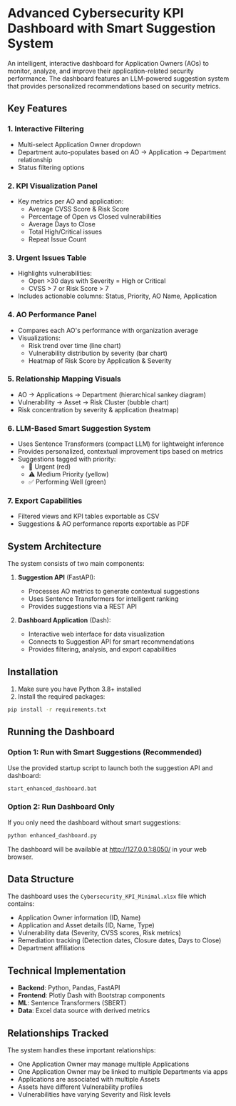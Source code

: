 # Advanced Cybersecurity KPI Dashboard with Smart Suggestion System

An intelligent, interactive dashboard for Application Owners (AOs) to monitor, analyze, and improve their application-related security performance. The dashboard features an LLM-powered suggestion system that provides personalized recommendations based on security metrics.

## Key Features

### 1. Interactive Filtering

- Multi-select Application Owner dropdown
- Department auto-populates based on AO → Application → Department relationship
- Status filtering options

### 2. KPI Visualization Panel

- Key metrics per AO and application:
  - Average CVSS Score & Risk Score
  - Percentage of Open vs Closed vulnerabilities
  - Average Days to Close
  - Total High/Critical issues
  - Repeat Issue Count

### 3. Urgent Issues Table

- Highlights vulnerabilities:
  - Open >30 days with Severity = High or Critical
  - CVSS > 7 or Risk Score > 7
- Includes actionable columns: Status, Priority, AO Name, Application

### 4. AO Performance Panel

- Compares each AO's performance with organization average
- Visualizations:
  - Risk trend over time (line chart)
  - Vulnerability distribution by severity (bar chart)
  - Heatmap of Risk Score by Application & Severity

### 5. Relationship Mapping Visuals

- AO → Applications → Department (hierarchical sankey diagram)
- Vulnerability → Asset → Risk Cluster (bubble chart)
- Risk concentration by severity & application (heatmap)

### 6. LLM-Based Smart Suggestion System

- Uses Sentence Transformers (compact LLM) for lightweight inference
- Provides personalized, contextual improvement tips based on metrics
- Suggestions tagged with priority:
  - 🚨 Urgent (red)
  - ⚠️ Medium Priority (yellow)
  - ✅ Performing Well (green)

### 7. Export Capabilities

- Filtered views and KPI tables exportable as CSV
- Suggestions & AO performance reports exportable as PDF

## System Architecture

The system consists of two main components:

1. **Suggestion API** (FastAPI):

   - Processes AO metrics to generate contextual suggestions
   - Uses Sentence Transformers for intelligent ranking
   - Provides suggestions via a REST API

2. **Dashboard Application** (Dash):
   - Interactive web interface for data visualization
   - Connects to Suggestion API for smart recommendations
   - Provides filtering, analysis, and export capabilities

## Installation

1. Make sure you have Python 3.8+ installed
2. Install the required packages:

```bash
pip install -r requirements.txt
```

## Running the Dashboard

### Option 1: Run with Smart Suggestions (Recommended)

Use the provided startup script to launch both the suggestion API and dashboard:

```bash
start_enhanced_dashboard.bat
```

### Option 2: Run Dashboard Only

If you only need the dashboard without smart suggestions:

```bash
python enhanced_dashboard.py
```

The dashboard will be available at http://127.0.0.1:8050/ in your web browser.

## Data Structure

The dashboard uses the `Cybersecurity_KPI_Minimal.xlsx` file which contains:

- Application Owner information (ID, Name)
- Application and Asset details (ID, Name, Type)
- Vulnerability data (Severity, CVSS scores, Risk metrics)
- Remediation tracking (Detection dates, Closure dates, Days to Close)
- Department affiliations

## Technical Implementation

- **Backend**: Python, Pandas, FastAPI
- **Frontend**: Plotly Dash with Bootstrap components
- **ML**: Sentence Transformers (SBERT)
- **Data**: Excel data source with derived metrics

## Relationships Tracked

The system handles these important relationships:

- One Application Owner may manage multiple Applications
- One Application Owner may be linked to multiple Departments via apps
- Applications are associated with multiple Assets
- Assets have different Vulnerability profiles
- Vulnerabilities have varying Severity and Risk levels
